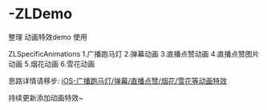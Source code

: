 # -ZLDemo
 整理 动画特效demo 使用


 ZLSpecificAnimations
 1.广播跑马灯
 2.弹幕动画
 3.直播点赞动画
 4.直播点赞图片动画
 5.烟花动画
 6.雪花动画


 思路详情请移步: [iOS-广播跑马灯/弹幕/直播点赞/烟花/雪花等动画特效](http://www.jianshu.com/p/155d0a396c3a)

 持续更新添加动画特效~
